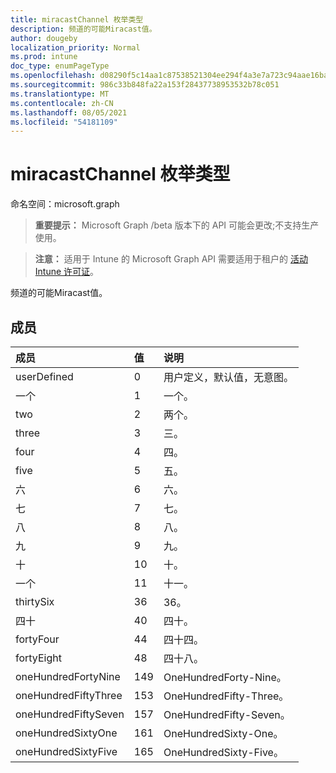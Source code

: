 ```yaml
---
title: miracastChannel 枚举类型
description: 频道的可能Miracast值。
author: dougeby
localization_priority: Normal
ms.prod: intune
doc_type: enumPageType
ms.openlocfilehash: d08290f5c14aa1c87538521304ee294f4a3e7a723c94aae16ba3d3b2d7f36c42
ms.sourcegitcommit: 986c33b848fa22a153f28437738953532b78c051
ms.translationtype: MT
ms.contentlocale: zh-CN
ms.lasthandoff: 08/05/2021
ms.locfileid: "54181109"
---
```

# <a name="miracastchannel-enum-type"></a>miracastChannel 枚举类型

命名空间：microsoft.graph

> **重要提示：** Microsoft Graph /beta 版本下的 API 可能会更改;不支持生产使用。

> **注意：** 适用于 Intune 的 Microsoft Graph API 需要适用于租户的 [活动 Intune 许可证](https://go.microsoft.com/fwlink/?linkid=839381)。

频道的可能Miracast值。

## <a name="members"></a>成员
|成员|值|说明|
|:---|:---|:---|
|userDefined|0|用户定义，默认值，无意图。|
|一个|1 |一个。|
|two|2 |两个。|
|three|3 |三。|
|four|4 |四。|
|five|5 |五。|
|六|6 |六。|
|七|7 |七。|
|八|8 |八。|
|九|9 |九。|
|十|10 |十。|
|一个|11 |十一。|
|thirtySix|36|36。|
|四十|40|四十。|
|fortyFour|44|四十四。|
|fortyEight|48|四十八。|
|oneHundredFortyNine|149|OneHundredForty-Nine。|
|oneHundredFiftyThree|153|OneHundredFifty-Three。|
|oneHundredFiftySeven|157|OneHundredFifty-Seven。|
|oneHundredSixtyOne|161|OneHundredSixty-One。|
|oneHundredSixtyFive|165|OneHundredSixty-Five。|




